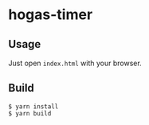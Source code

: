
# hogas-timer

## Usage

Just open `index.html` with your browser.

## Build

```
$ yarn install
$ yarn build
```

